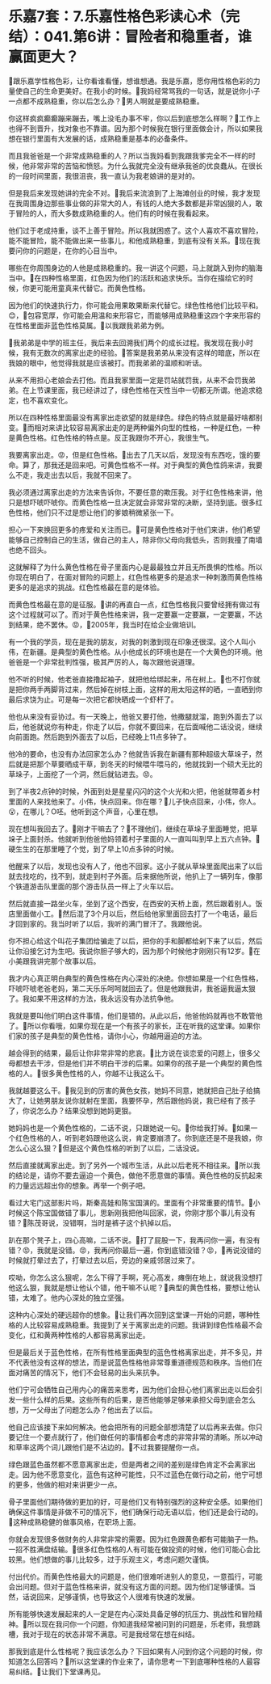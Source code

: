 # 乐嘉7套：7.乐嘉性格色彩读心术（完结）：041.第6讲：冒险者和稳重者，谁赢面更大？

🎼跟乐嘉学性格色彩，让你看谁看懂，想谁想通。我是乐嘉，愿你用性格色彩的力量使自己的生命更美好。在我小的时候。🎼我妈经常骂我的一句话，就是说你小子一点都不成熟稳重，你以后怎么办？🎼男人啊就是要成熟稳重。

你这样疯疯癫癫蹦来蹦去，嘴上没毛办事不牢，你以后到底想怎么样啊？🎼工作上也得不到晋升，找对象也不靠谱。因为那个时候我在银行里面做会计，所以如果我想在银行里面有大发展的话，成熟稳重是基本的必备条件。

而且我爸爸是一个非常成熟稳重的人？所以当我妈看到我跟我爹完全不一样的时候，他非常非常的苦恼和愤怒。为什么我就完全没有继承我爸的优良蠢从。在很长的一段时间里面，我很沮丧，我一直认为我老娘讲的是对的。

但是我后来发现她讲的完全不对。🎼我后来流浪到了上海滩创业的时候，我才发现在我周围身边那些事业做的非常大的人，有钱的人绝大多数都是非常凶狠的人，敢于冒险的人，而大多数成熟稳重的人。他们有的时候在我看起来。

他们过于老成持重，谈不上善于冒险。所以我就困惑了。这个人喜欢不喜欢冒险，能不能冒险，能不能做出来一些事儿，和他成熟稳重，到底有没有关系。🎼现在我要问你的问题是，在你的心目当中。

哪些在你周围身边的人他是成熟稳重的。我一讲这个问题，马上就跳入到你的脑海当中。🎼在四种性格里面，红色因为他们的活跃和追求快乐。当你在描绘它的时候，你更可能用童真来代替它。而黄色性格。

因为他们的快速执行力，你可能会用果敢果断来代替它。绿色性格他们比较平和。😊，🎼包容宽厚，你可能会用温和来形容它，而能够用成熟稳重这四个字来形容的在性格里面非蓝色性格莫属。🎼以我跟我弟弟为例。

🎼我弟弟是中学的班主任，我后来去回溯我们两个的成长过程。我发现在我小时候，我有无数次的离家出走的经验。🎼答案是我弟弟从来没有这样的暗底，所以在我娘的眼中，他觉得我就是应该被打。而我弟弟的温顺和听话。

从来不用担心老娘会去打他。而且我家里面一定是罚站就罚我，从来不会罚我弟弟。在上节课里面，我已经讲过了，绿色性格在天性当中一切都无所谓。他追求稳定，也不喜欢变化。

所以在四种性格里面最没有离家出走欲望的就是绿色。绿色的特点就是最好啥都别变。🎼而相对来讲比较容易离家出走的是两种偏外向型的性格，一种是红色，一种是黄色性格。红色性格的特点是。反正我跟你不开心，我很生气。

我要离家出走。😡，但是红色性格。🎼出去了几天以后，发现没有东西吃，饿的要命。算了，那我还是回来吧。可黄色性格不一样。对于典型的黄色性鸽来讲，我要么不走，我走出去以后，我就不回来了。

我必须通过离家出走的方法来告诉你，不要任意的欺压我。对于红色性格来讲，他只是想吓唬吓唬你。而黄色性格一旦决定就会非常非常的决断，坚持到底。很多红色性格，他们只不过是想让他们的爹娘稍微紧张一下。

担心一下来换回更多的疼爱和关注而已。🎼可是黄色性格对于他们来讲，他们希望能够自己控制自己的生活，做自己的主人，除非你父母向我低头，否则我撞了南墙也绝不回头。

这就解释了为什么黄色性格在骨子里面内心是最最独立并且无所畏惧的性格。所以你现在明白了，在面对冒险的问题上，红色性格更多的是追求一种刺激而黄色性格更多的是追求的挑战。红色性格最在意的是体验。

而黄色性格最在意的是征服。🎼讲的再直白一点，红色性格我只要曾经拥有做过有这个过程就可以了。而对于黄色性格来讲，我一定要赢一定要赢，一定要赢，不达到结果，绝不罢休。😡，🎼2005年，我当时在给企业做培训。

有一个我的学员，现在是我的朋友，对我的刺激到现在印象还很深。这个人叫小伟，在新疆。是典型的黄色性格。从小他成长的环境也是在一个大黄色的环境。他爸爸是一个非常批判性强，极其严厉的人，每次跟他说道理。

他不听的时候，他老爸直接撸起袖子，就把他给绑起来，吊在树上。🎼也不打你就是把你两手两脚背过来，然后掉在树枝上面，这样的用太阳这样的晒，一直晒到你最后求饶为止。可是每一次把它都快晒成一个虾杆了。

他也从来没有妥协过。有一天晚上，他爸又要打他，他撒腿就溜，跑到外面去了以后，他爸就说你有种走，你走了以后，你就不要回来，在后面喊他二话没说，继续向前面跑。然后跑到外面去了以后，已经晚上11点多钟了。

他冷的要命，也没有办法回家怎么办？他就告诉我在新疆有那种超级大草垛子，然后就是把那个草要晒成干草，到冬天的时候喂牛喂马的，他就找到一个硕大无比的草垛子，上面挖了一个洞，然后就钻进去。😡。

到了半夜2点钟的时候，外面到处是星星闪闪的这个火光和火把，他爸就带着乡村里面的人来找他来了。小伟，快点回来。你在哪？🎼儿子快点回来，小伟，你人。😮，在哪儿？O呸。他听到这个声音，心里在想。

现在想叫我回去了。🎼刚才干嘛去了？🎼不理他们，继续在草垛子里面睡觉，把草垛子上面封杀。他就听到他爸他妈领着村子里面的人一直叫叫到早上五六点钟。🎼硬生生的在那里睡了个觉，到了早上10点多钟的时候。

他醒来了以后，发现也没有人了，他也不回家。这小子就从草垛里面爬出来了以后就去找吃的，找不到，就走到村子外面。后来据他所说，他扒上了一辆列车，像那个铁道游击队里面的那个游击队员一样上了火车以后。

然后就直接一路坐火车，坐到了这个西安，在西安的天桥上面，然后跟着别人。饭店里面做小工。🎼然后混了3个月以后，然后给他家里面回去打了一个电话，最后才回到家的。我当时听了以后，我听的满门冒汗了。我跟他说。

你不担心给这个叫花子集团给骗走了以后，把你的手和脚都给剁下来了以后，然后让你沿接乞讨为生吧。我说你胆子够大的，因为那个时候他才刚刚只有12岁。🎼在小美跟我讲完那个故事以后。

我才内心真正明白典型的黄色性格在内心深处的决绝。你想如果是一个红色性格，吓唬吓唬老爸老妈，第二天乐乐呵呵就回去了。但是他跟我讲，我爸逼我逼太狠了。我如果不用这样的方法，我永远没有办法抗争他。

我就是要叫他们明白这件事情，他们是错的。从此以后，他爸他妈就再也不敢管他了。🎼所以你看哦，如果你现在是一个有孩子的家长，正在听我的这堂课。如果你们家的孩子是典型的黄色性格，请你小心，你越用逼迫的方法。

越会得到的结果，最后让你非常非常的悲哀。🎼比方说在谈恋爱的问题上，很多父母都想去干涉，但是他们并不明白干涉的后果。如果你的孩子是一个典型的黄色性格的人。🎼很多黄色性格的人，你越不让我这么干。

我就越要这么干。🎼我见到的厉害的黄色女孩，她妈不同意，她就把自己肚子给搞大了，让她男朋友说你就射在里面，我要怀孕，然后跟他妈说，我已经有了孩子了，你说怎么办？结果没想到她妈更狠。

她妈妈也是一个黄色性格的，二话不说，只跟她说一句。🎼你给我打掉。🎼如果一个红色性格的人，听到老妈跟他这么说，肯定要崩溃了。你到底还是不是我娘，你怎么心这么狠？🎼但是这个黄色性格的听到了以后，二话没说。

然后直接就离家出走。到了另外一个城市生活，从此以后老死不相往来。🎼所以我的结论是，请你不要去逼迫一个黄色，做他不愿意做的事情。黄色性格的反抗起来的力量远远超出你的想象。再举一个例子吧。

看过大宅门这部影片吗，斯秦高娃和陈宝国演的。里面有个非常重要的情节。🎼小时候这个陈宝国做错了事儿，思新刚我把他叫回家，说，你刚才那个事儿有没有错？🎼陈茂哥说，没错啊，当时是裤子这个扒掉以后。

趴在那个凳子上，四心高嘛，二话不说。🎼打了屁股一下，我再问你一遍，有没有错？😡，我就是没错。😡，我再问你最后一遍，你到底错没错？😡，🎼再说没错的时候就打晕过去了，打晕过去以后，旁边的亲戚邻居过来了。

哎呦，你怎么这么狠呢，怎么下得了手啊，死心高发，瘫倒在地上，就说我没想打他这么狠，我就是想让他认个错，他干嘛不认呢？🎼典型的黄色性格，要想让他认错，太难了。他内心深处的独立坚强。

这种内心深处的硬远超你的想象。🎼让我们再次回到这堂课一开始的问题，哪种性格的人比较容易成熟稳重。我提到了关于离家出走的问题。我讲到绿色性格最不会变化，红和黄两种性格的人都容易离家出走。

但是最后关于蓝色性格，在所有性格里面典型的蓝色性格离家出走，并不多见，并不代表他没有这样的想法，而是说蓝色性格他非常尊重道德规范和秩序。当他们在面对痛苦的情况下，他们不会轻易的出头来抗争。

他们宁可会牺牲自己用内心的痛苦来思考，因为他们会担心他们离家出走以后会引发一些什么样的后果。这些所有的后果，是否他能够足够来承担父母到底会怎么想，万一父母出了问题怎么办？他出去了以后。

他自己应该接下来如何解决。他会把所有的问题全部想清楚了以后再来去做。你只要记住一个要点就行了，他们做任何的事情都会考虑的非常非常的清晰。所以冲动和草率这两个词儿跟他们是不沾边的。🎼不过我要提醒你一点。

绿色跟蓝色虽然都不愿意离家出走，但是两者之间的差别是绿色肯定不会离家出走。因为他不愿意变化，蓝色有这种可能性，只不过蓝色在做行动之前，他宁可想的更多，他做的相对来讲更少一点。

骨子里面他们期待做的更加的好，可是他们又有特别强烈的这种安全感。如果他们确保这件事情是非做不可的情况下，他们确保行动无语以后，他们还是会行动的。🎼这种成熟稳健的做事风格，在职场上面。

你就会发现很多做财务的人非常非常的需要。因为红色跟黄色都有可能脑子一热。一招不胜满盘结输。🎼很多红色性格的人有可能在做投资的时候，他们可能心会比较黑。他们想做的事儿比较多，过于乐观主义，考虑问题欠谨慎。

付出代价。而黄色性格最大的问题是，他们很难听进别人的意见，一意孤行，可能会出问题。但对于蓝色性格来讲，就没有这方面的问题。因为他们足够谨慎。当然，话说回来，足够谨慎，也导致这个人很难有快速的发展。

所有能够快速发展起来的人一定是在内心深处具备足够的抗压力、挑战性和冒险精神。🎼所以现在我问你一个问题，你知道我经常被问到的问题是，乐老师，我想跳槽，我对于现在的状态非常不满意。可是我经常在想在纠结。

那我到底是什么性格呢？我应该怎么办？下回如果有人问到你这个问题的时候，你知道怎么回答吗？🎼所以这堂课的作业来了，请你思考一下到底哪种性格的人最容易纠结。🎼让我们下堂课再见。

